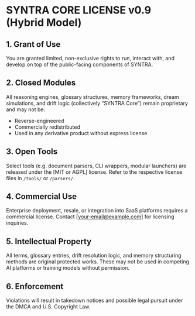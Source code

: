 
# SYNTRA CORE LICENSE v0.9 (Hybrid Model)

## 1. Grant of Use
You are granted limited, non-exclusive rights to run, interact with, and develop on top of the public-facing components of SYNTRA.

## 2. Closed Modules
All reasoning engines, glossary structures, memory frameworks, dream simulations, and drift logic (collectively “SYNTRA Core”) remain proprietary and may not be:
- Reverse-engineered
- Commercially redistributed
- Used in any derivative product without express license

## 3. Open Tools
Select tools (e.g. document parsers, CLI wrappers, modular launchers) are released under the [MIT or AGPL] license. Refer to the respective license files in `/tools/` or `/parsers/`.

## 4. Commercial Use
Enterprise deployment, resale, or integration into SaaS platforms requires a commercial license. Contact [your-email@example.com] for licensing inquiries.

## 5. Intellectual Property
All terms, glossary entries, drift resolution logic, and memory structuring methods are original protected works. These may not be used in competing AI platforms or training models without permission.

## 6. Enforcement
Violations will result in takedown notices and possible legal pursuit under the DMCA and U.S. Copyright Law.
